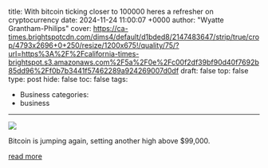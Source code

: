 title: With bitcoin ticking closer to 100000 heres a refresher on cryptocurrency
date: 2024-11-24 11:00:07 +0000
author: "Wyatte Grantham-Philips"
cover: https://ca-times.brightspotcdn.com/dims4/default/d1bded8/2147483647/strip/true/crop/4793x2696+0+250/resize/1200x675!/quality/75/?url=https%3A%2F%2Fcalifornia-times-brightspot.s3.amazonaws.com%2F5a%2F0e%2Fc00f2df39bf90d40f7692b85dd96%2Ff0b7b3441f57462289a924269007d0df
draft: false
top: false
type: post
hide: false
toc: false
tags:
  - Business
categories:
  - business
---

![](https://ca-times.brightspotcdn.com/dims4/default/d1bded8/2147483647/strip/true/crop/4793x2696+0+250/resize/1200x675!/quality/75/?url=https%3A%2F%2Fcalifornia-times-brightspot.s3.amazonaws.com%2F5a%2F0e%2Fc00f2df39bf90d40f7692b85dd96%2Ff0b7b3441f57462289a924269007d0df)

Bitcoin is jumping again, setting another high above $99,000.

[read more](https://www.latimes.com/business/story/2024-11-24/bitcoin-ticks-closer-to-100000-in-extended-surge-following-us-elections)
